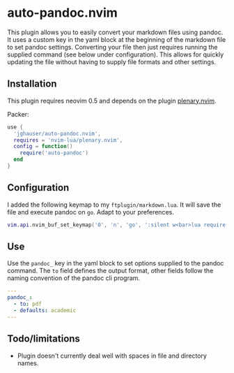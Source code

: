 # auto-pandoc.nvim

This plugin allows you to easily convert your markdown files using pandoc. It uses a custom key in the yaml block at the beginning of the markdown file to set pandoc settings. Converting your file then just requires running the supplied command (see below under configuration). This allows for quickly updating the file without having to supply file formats and other settings.

## Installation

This plugin requires neovim 0.5 and depends on the plugin [plenary.nvim](https://github.com/nvim-lua/plenary.nvim).

Packer:

```lua
use {
  'jghauser/auto-pandoc.nvim',
  requires = 'nvim-lua/plenary.nvim',
  config = function()
    require('auto-pandoc')
  end
}
```

## Configuration

I added the following keymap to my `ftplugin/markdown.lua`. It will save the file and execute pandoc on `go`. Adapt to your preferences.

```lua
vim.api.nvim_buf_set_keymap('0', 'n', 'go', ':silent w<bar>lua require("auto-pandoc").run_pandoc()<cr>', {noremap = true, silent = true})
```

## Use

Use the `pandoc_` key in the yaml block to set options supplied to the pandoc command. The `to` field defines the output format, other fields follow the naming convention of the pandoc cli program.

```yaml
---
pandoc_:
  - to: pdf
  - defaults: academic
---
```

## Todo/limitations

- Plugin doesn't currently deal well with spaces in file and directory names.
